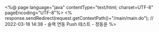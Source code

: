 <%@ page language="java" contentType="text/html; charset=UTF-8"
    pageEncoding="UTF-8"%>
<%
	response.sendRedirect(request.getContextPath()+"/main/main.do");
	// 2022-03-18 14:38 - 슬랙 연동 Push 테스트 - 정동윤
%>
